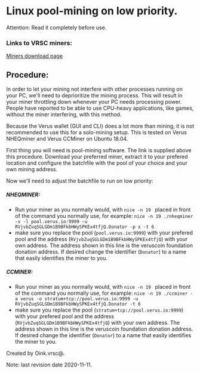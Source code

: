 # Linux pool-mining on low priority.

Attention: Read it completely before use.

### Links to VRSC miners:

[Miners download page](https://verus.io/get-vrsc)

## Procedure:

In order to let your mining not interfere with other processes running on your PC, we'll need to deprioritize the mining process. This will result in your miner throttling down whenever your PC needs processing power. People have reported to be able to use CPU-heavy applications, like games, without the miner interfering, with this method.

Because the Verus wallet (GUI and CLI) does a lot more than mining, it is not recommended to use this for a solo-mining setup. This is tested on Verus NHEQminer and Verus CCMiner on Ubuntu 18.04.

First thing you will need is pool-mining software. The link is supplied above this procedure. Download your preferred miner, extract it to your prefered location and configure the batchfile with the pool of your choice and your own mining address.

Now we'll need to adjust the batchfile to run on low priority:

##### NHEQMINER:

  - Run your miner as you normally would, with `nice -n 19 ` placed in front of the command you normally use,
    for example:
      `nice -n 19 ./nheqminer -v -l pool.verus.io:9999 -u RVjvbZuqSGLGDm1B9BFkbHWySPKEx4tfjQ.Donator -p x -t 6`
  - make sure you replace the pool (`pool.verus.io:9999`) with your prefered pool and the address
    (`RVjvbZuqSGLGDm1B9BFkbHWySPKEx4tfjQ`) with your own address. The address shown in this line is the veruscoin
    foundation donation address. If desired change the identifier (`Donator`) to a name that easily identifies the
    miner to you.

##### CCMINER:

  - Run your miner as you normally would, with `nice -n 19 ` placed in front of the command you normally use,
    for example:
      `nice -n 19 ./ccminer -a verus -o stratum+tcp://pool.verus.io:9999 -u RVjvbZuqSGLGDm1B9BFkbHWySPKEx4tfjQ.Donator -t 6`
  - make sure you replace the pool (`stratum+tcp://pool.verus.io:9999`) with your prefered pool and the address
    (`RVjvbZuqSGLGDm1B9BFkbHWySPKEx4tfjQ`) with your own address. The address shown in this line is the veruscoin
    foundation donation address. If desired change the identifier (`Donator`) to a name that easily identifies the
    miner to you.


Created by Oink.vrsc@.

Note: last revision date 2020-11-11.
